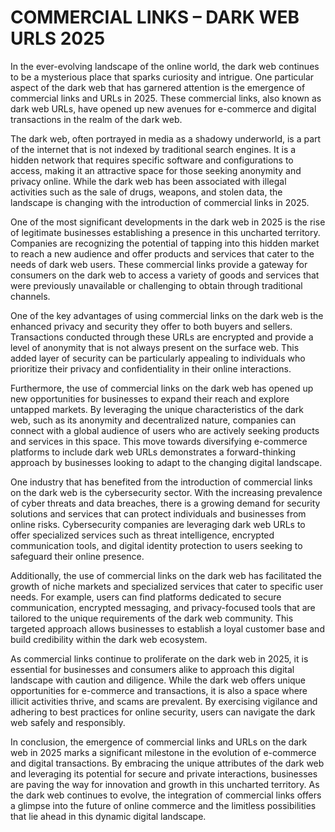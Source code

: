 # COMMERCIAL LINKS – DARK WEB URLS 2025

In the ever-evolving landscape of the online world, the dark web continues to be a mysterious place that sparks curiosity and intrigue. One particular aspect of the dark web that has garnered attention is the emergence of commercial links and URLs in 2025. These commercial links, also known as dark web URLs, have opened up new avenues for e-commerce and digital transactions in the realm of the dark web.

The dark web, often portrayed in media as a shadowy underworld, is a part of the internet that is not indexed by traditional search engines. It is a hidden network that requires specific software and configurations to access, making it an attractive space for those seeking anonymity and privacy online. While the dark web has been associated with illegal activities such as the sale of drugs, weapons, and stolen data, the landscape is changing with the introduction of commercial links in 2025.

One of the most significant developments in the dark web in 2025 is the rise of legitimate businesses establishing a presence in this uncharted territory. Companies are recognizing the potential of tapping into this hidden market to reach a new audience and offer products and services that cater to the needs of dark web users. These commercial links provide a gateway for consumers on the dark web to access a variety of goods and services that were previously unavailable or challenging to obtain through traditional channels.

One of the key advantages of using commercial links on the dark web is the enhanced privacy and security they offer to both buyers and sellers. Transactions conducted through these URLs are encrypted and provide a level of anonymity that is not always present on the surface web. This added layer of security can be particularly appealing to individuals who prioritize their privacy and confidentiality in their online interactions.

Furthermore, the use of commercial links on the dark web has opened up new opportunities for businesses to expand their reach and explore untapped markets. By leveraging the unique characteristics of the dark web, such as its anonymity and decentralized nature, companies can connect with a global audience of users who are actively seeking products and services in this space. This move towards diversifying e-commerce platforms to include dark web URLs demonstrates a forward-thinking approach by businesses looking to adapt to the changing digital landscape.

One industry that has benefited from the introduction of commercial links on the dark web is the cybersecurity sector. With the increasing prevalence of cyber threats and data breaches, there is a growing demand for security solutions and services that can protect individuals and businesses from online risks. Cybersecurity companies are leveraging dark web URLs to offer specialized services such as threat intelligence, encrypted communication tools, and digital identity protection to users seeking to safeguard their online presence.

Additionally, the use of commercial links on the dark web has facilitated the growth of niche markets and specialized services that cater to specific user needs. For example, users can find platforms dedicated to secure communication, encrypted messaging, and privacy-focused tools that are tailored to the unique requirements of the dark web community. This targeted approach allows businesses to establish a loyal customer base and build credibility within the dark web ecosystem.

As commercial links continue to proliferate on the dark web in 2025, it is essential for businesses and consumers alike to approach this digital landscape with caution and diligence. While the dark web offers unique opportunities for e-commerce and transactions, it is also a space where illicit activities thrive, and scams are prevalent. By exercising vigilance and adhering to best practices for online security, users can navigate the dark web safely and responsibly.

In conclusion, the emergence of commercial links and URLs on the dark web in 2025 marks a significant milestone in the evolution of e-commerce and digital transactions. By embracing the unique attributes of the dark web and leveraging its potential for secure and private interactions, businesses are paving the way for innovation and growth in this uncharted territory. As the dark web continues to evolve, the integration of commercial links offers a glimpse into the future of online commerce and the limitless possibilities that lie ahead in this dynamic digital landscape.
